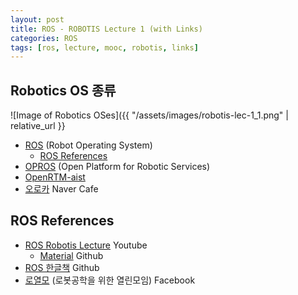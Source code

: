 ```yaml
---
layout: post
title: ROS - ROBOTIS Lecture 1 (with Links)
categories: ROS
tags: [ros, lecture, mooc, robotis, links]
---
```

## Robotics OS 종류

![Image of Robotics OSes]({{ "/assets/images/robotis-lec-1_1.png" | relative_url }}

- [ROS](<https://ros.org>) (Robot Operating System)
  - [ROS References](#ros-references)
- [OPROS](<https://github.com/opros-wiki/OPRoS_v1.1_Components/wiki/Open-Platform-for-Robotic-Services>) (Open Platform for Robotic Services)
- [OpenRTM-aist](<https://www.openrtm.org/openrtm/>)
- [오로카](<https://cafe.naver.com/openrt/23862>) Naver Cafe

## ROS References

- [ROS Robotis Lecture](<https://www.youtube.com/playlist?list=PLRG6WP3c31_VIFtFAxSke2NG_DumVZPgw>) Youtube
  - [Material](<https://github.com/robotpilot/ros-seminar>) Github
- [ROS 한글책](<https://github.com/robotpilot/rosbook_kr>) Github
- [로열모](<https://www.facebook.com/groups/KoreanRobotics>) (로봇공학을 위한 열린모임) Facebook
